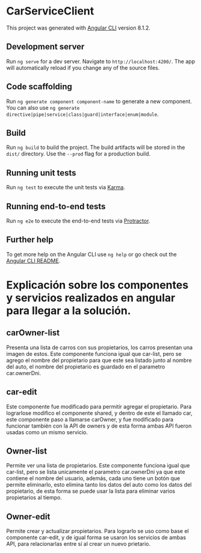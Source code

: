 # CarServiceClient

This project was generated with [Angular CLI](https://github.com/angular/angular-cli) version 8.1.2.

## Development server

Run `ng serve` for a dev server. Navigate to `http://localhost:4200/`. The app will automatically reload if you change any of the source files.

## Code scaffolding

Run `ng generate component component-name` to generate a new component. You can also use `ng generate directive|pipe|service|class|guard|interface|enum|module`.

## Build

Run `ng build` to build the project. The build artifacts will be stored in the `dist/` directory. Use the `--prod` flag for a production build.

## Running unit tests

Run `ng test` to execute the unit tests via [Karma](https://karma-runner.github.io).

## Running end-to-end tests

Run `ng e2e` to execute the end-to-end tests via [Protractor](http://www.protractortest.org/).

## Further help

To get more help on the Angular CLI use `ng help` or go check out the [Angular CLI README](https://github.com/angular/angular-cli/blob/master/README.md).


# Explicación sobre los componentes y servicios realizados en angular para llegar a la solución.

## carOwner-list 

Presenta una lista de carros con sus propietarios, los carros presentan una imagen de estos. Este componente funciona igual que car-list, pero se agrego el nombre del propietario para que este sea listado junto al nombre del auto, el nombre del propietario es guardado en el parametro car.ownerDni.

## car-edit

Este componente fue modificado para permitir agregar el propietario. Para lograrlose modifico el componente shared, y dentro de este el llamado car, este componente paso a llamarse carOwner, y fue modificado para funcionar también con la API de owners y de esta forma ambas API fueron usadas como un mismo servicio.

## Owner-list

Permite ver una lista de propietarios. Este componente funciona igual que car-list, pero se lista unicamente el parametro car.ownerDni ya que este contiene el nombre del usuario, además, cada uno tiene un botón que permite eliminarlo, esto elimina tanto los datos del auto como los datos del propietario, de esta forma se puede usar la lista para eliminar varios propietarios al tiempo.

## Owner-edit 

Permite crear y actualizar propietarios. Para lograrlo se uso como base el componente car-edit, y de igual forma se usaron los servicios de ambas API, para relacionarlas entre sí al crear un nuevo prietario.
